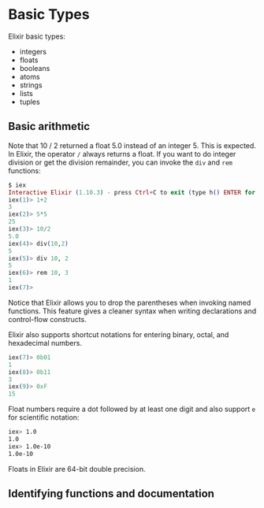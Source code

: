 # Basic Types

Elixir basic types:
* integers
* floats
* booleans
* atoms
* strings
* lists
* tuples

## Basic arithmetic

Note that 10 / 2 returned a float 5.0 instead of an integer 5. This is expected. In Elixir, the operator `/` always returns a float. If you want to do integer division or get the division remainder, you can invoke the `div` and `rem` functions:

```Elixir
$ iex
Interactive Elixir (1.10.3) - press Ctrl+C to exit (type h() ENTER for help)
iex(1)> 1+2
3
iex(2)> 5*5
25
iex(3)> 10/2
5.0
iex(4)> div(10,2)
5
iex(5)> div 10, 2
5
iex(6)> rem 10, 3
1
iex(7)>
```

Notice that Elixir allows you to drop the parentheses when invoking named functions. This feature gives a cleaner syntax when writing declarations and control-flow constructs.

Elixir also supports shortcut notations for entering binary, octal, and hexadecimal numbers.

```Elixir
iex(7)> 0b01
1
iex(8)> 0b11
3
iex(9)> 0xF
15
```

Float numbers require a dot followed by at least one digit and also support `e` for scientific notation:

```Bash
iex> 1.0
1.0
iex> 1.0e-10
1.0e-10
```

Floats in Elixir are 64-bit double precision.

## Identifying functions and documentation